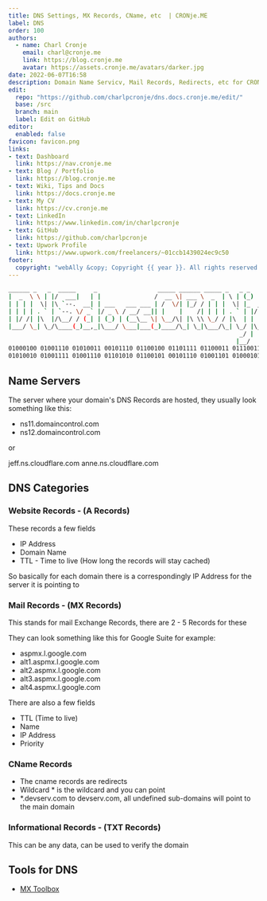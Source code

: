 ```yaml
---
title: DNS Settings, MX Records, CName, etc  | CRONje.ME
label: DNS
order: 100
authors:
  - name: Charl Cronje
    email: charl@cronje.me
    link: https://blog.cronje.me
    avatar: https://assets.cronje.me/avatars/darker.jpg
date: 2022-06-07T16:58
description: Domain Name Servicv, Mail Records, Redirects, etc for CRONje.ME
edit:
  repo: "https://github.com/charlpcronje/dns.docs.cronje.me/edit/"
  base: /src
  branch: main
  label: Edit on GitHub
editor:
  enabled: false
favicon: favicon.png
links:
- text: Dashboard
  link: https://nav.cronje.me
- text: Blog / Portfolio
  link: https://blog.cronje.me
- text: Wiki, Tips and Docs 
  link: https://docs.cronje.me
- text: My CV
  link: https://cv.cronje.me
- text: LinkedIn
  link: https://www.linkedin.com/in/charlpcronje
- text: GitHub
  link: https://github.com/charlpcronje
- text: Upwork Profile
  link: https://www.upwork.com/freelancers/~01ccb1439024ec9c50
footer:
  copyright: "webAlly &copy; Copyright {{ year }}. All rights reserved."
---
```

<script type="text/javascript">(function(w,s){var e=document.createElement("script");e.type="text/javascript";e.async=true;e.src="https://cdn.pagesense.io/js/webally/f2527eebee974243853bcd47b32631f4.js";var x=document.getElementsByTagName("script")[0];x.parentNode.insertBefore(e,x);})(window,"script");</script>

```sh
______ _   _  _____     _                 _____ ______ _____ _   _ _       ___  ___ _____ 
|  _  \ \ | |/  ___|   | |               /  __ \| ___ \  _  | \ | (_)      |  \/  ||  ___|
| | | |  \| |\ `--.  __| | ___   ___ ___ | /  \/| |_/ / | | |  \| |_  ___  | .  . || |__  
| | | | . ` | `--. \/ _` |/ _ \ / __/ __|| |    |    /| | | | . ` | |/ _ \ | |\/| ||  __| 
| |/ /| |\  |/\__/ / (_| | (_) | (__\__ \| \__/\| |\ \\ \_/ / |\  | |  __/_| |  | || |___ 
|___/ \_| \_/\____(_)__,_|\___/ \___|___(_)____/\_| \_|\___/\_| \_/ |\___(_)_|  |_/\____/ 
                                                                 _/ |                     
                                                                |__/                      
01000100 01001110 01010011 00101110 01100100 01101111 01100011 01110011 00101110 01000011 
01010010 01001111 01001110 01101010 01100101 00101110 01001101 01000101 
```
## Name Servers

The server where your domain's DNS Records are hosted, they usually look something like this:

- ns11.domaincontrol.com
- ns12.domaincontrol.com

or

jeff.ns.cloudflare.com
anne.ns.cloudflare.com

## DNS Categories

### Website Records -  (A Records)

These records a few fields

- IP Address
- Domain Name
- TTL - Time to live (How long the records will stay cached)

So basically for each domain there is a correspondingly IP Address for the server it is pointing to

### Mail Records - (MX Records)

This stands for mail Exchange Records, there are 2 - 5 Records for these

They can look something like this for Google Suite for example:

- aspmx.l.google.com
- alt1.aspmx.l.google.com
- alt2.aspmx.l.google.com
- alt3.aspmx.l.google.com
- alt4.aspmx.l.google.com

There are also a few fields

- TTL (Time to live)
- Name
- IP Address
- Priority

### CName Records

- The cname records are redirects
- Wildcard * is the wildcard and you can point
- *.devserv.com to devserv.com, all undefined sub-domains will point to the main domain

### Informational Records - (TXT Records)

This can be any data, can be used to verify the domain

## Tools for DNS

- [MX Toolbox](http://mxtoolbox.com)